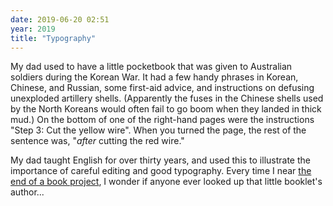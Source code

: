 ```yaml
---
date: 2019-06-20 02:51
year: 2019
title: "Typography"
---
```


My dad used to have a little pocketbook that was given to Australian soldiers during the Korean War.
It had a few handy phrases in Korean, Chinese, and Russian,
some first-aid advice,
and instructions on defusing unexploded artillery shells.
(Apparently the fuses in the Chinese shells used by the North Koreans would often fail to go boom when they landed in thick mud.)
On the bottom of one of the right-hand pages were the instructions "Step 3: Cut the yellow wire".
When you turned the page,
the rest of the sentence was,
"_after_ cutting the red wire."

My dad taught English for over thirty years,
and used this to illustrate the importance of careful editing and good typography.
Every time I near [the end of a book project]({{site.github.url}}/2019/06/19/feature-complete.html),
I wonder if anyone ever looked up that little booklet's author...
